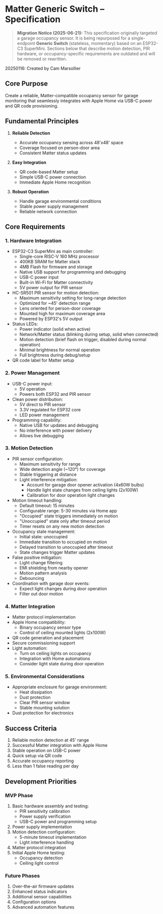 # Matter Generic Switch – Specification

> **Migration Notice (2025-06-21):** This specification originally targeted a garage occupancy sensor.  It is being repurposed for a single-endpoint **Generic Switch** (stateless, momentary) based on an ESP32-C3 SuperMini.  Sections below that describe motion detection, PIR hardware, or occupancy-specific requirements are outdated and will be removed or rewritten.

20250116: Created by Cam Marsollier

## Core Purpose
Create a reliable, Matter-compatible occupancy sensor for garage monitoring that seamlessly integrates with Apple Home via USB-C power and QR code provisioning.

## Fundamental Principles
1. **Reliable Detection**
   - Accurate occupancy sensing across 48'x48' space
   - Coverage focused on person-door area
   - Consistent Matter status updates

2. **Easy Integration**
   - QR code-based Matter setup
   - Simple USB-C power connection
   - Immediate Apple Home recognition

3. **Robust Operation**
   - Handle garage environmental conditions
   - Stable power supply management
   - Reliable network connection

## Core Requirements

### 1. Hardware Integration
- ESP32-C3 SuperMini as main controller:
  - Single-core RISC-V 160 MHz processor
  - 400KB SRAM for Matter stack
  - 4MB Flash for firmware and storage
  - Native USB support for programming and debugging
  - USB-C power input
  - Built-in Wi-Fi for Matter connectivity
  - 5V power output for PIR sensor
- HC-SR501 PIR sensor for motion detection:
  - Maximum sensitivity setting for long-range detection
  - Optimized for ~45' detection range
  - Lens oriented for person-door coverage
  - Mounted high for maximum coverage area
  - Powered by ESP32's 5V output
- Status LEDs:
  - Power indicator (solid when active)
  - Network/Matter status (blinking during setup, solid when connected)
  - Motion detection (brief flash on trigger, disabled during normal operation)
  - Minimal brightness for normal operation
  - Full brightness during debug/setup
- QR code label for Matter setup

### 2. Power Management
- USB-C power input:
  - 5V operation
  - Powers both ESP32 and PIR sensor
- Clean power distribution:
  - 5V direct to PIR sensor
  - 3.3V regulated for ESP32 core
  - LED power management
- Programming capability:
  - Native USB for updates and debugging
  - No interference with power delivery
  - Allows live debugging

### 3. Motion Detection
- PIR sensor configuration:
  - Maximum sensitivity for range
  - Wide detection angle (~120°) for coverage
  - Stable triggering at distance
  - Light interference mitigation:
    - Account for garage door opener activation (4x60W bulbs)
    - Handle light state changes from ceiling lights (2x100W)
    - Calibration for door operation light changes
- Motion timeout handling:
  - Default timeout: 15 minutes
  - Configurable range: 5-30 minutes via Home app
  - "Occupied" state triggers immediately on motion
  - "Unoccupied" state only after timeout period
  - Timer resets on any new motion detection
- Occupancy state management:
  - Initial state: unoccupied
  - Immediate transition to occupied on motion
  - Delayed transition to unoccupied after timeout
  - State changes trigger Matter updates
- False positive mitigation:
  - Light change filtering
  - EMI shielding from nearby opener
  - Motion pattern analysis
  - Debouncing
- Coordination with garage door events:
  - Expect light changes during door operation
  - Filter out door motion

### 4. Matter Integration
- Matter protocol implementation
- Apple Home compatibility:
  - Binary occupancy sensor type
  - Control of ceiling mounted lights (2x100W)
- QR code generation and placement
- Secure commissioning support
- Light automation:
  - Turn on ceiling lights on occupancy
  - Integration with Home automations
  - Consider light state during door operation

### 5. Environmental Considerations
- Appropriate enclosure for garage environment:
  - Heat dissipation
  - Dust protection
  - Clear PIR sensor window
  - Stable mounting solution
- Dust protection for electronics

## Success Criteria
1. Reliable motion detection at 45' range
2. Successful Matter integration with Apple Home
3. Stable operation on USB-C power
4. Quick setup via QR code
5. Accurate occupancy reporting
6. Less than 1 false reading per day

## Development Priorities

### MVP Phase
1. Basic hardware assembly and testing:
   - PIR sensitivity calibration
   - Power supply verification
   - USB-C power and programming setup
2. Power supply implementation
3. Motion detection configuration:
   - 5-minute timeout implementation
   - Light interference handling
4. Matter protocol integration
5. Initial Apple Home testing:
   - Occupancy detection
   - Ceiling light control

### Future Phases
1. Over-the-air firmware updates
2. Enhanced status indicators
3. Additional sensor capabilities
4. Configuration options
5. Advanced automation features